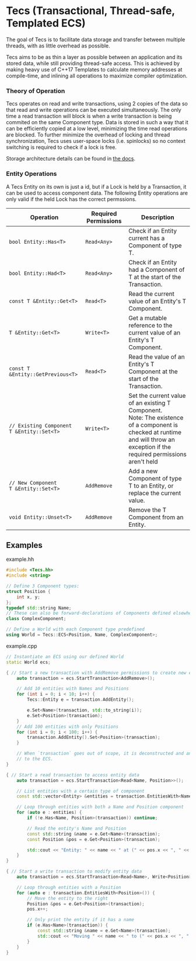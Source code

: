 # Tecs (Transactional, Thread-safe, Templated ECS)

The goal of Tecs is to facilitate data storage and transfer between multiple threads, with as little overhead as possible.

Tecs aims to be as thin a layer as possible between an application and its stored data, while still providing thread-safe access.
This is achieved by making heavy use of C++17 Templates to calculate memory addresses at compile-time, and inlining all
operations to maximize compiler optimization.

### Theory of Operation

Tecs operates on read and write transactions, using 2 copies of the data so that read and write operations can be executed
simultaneously. The only time a read transaction will block is when a write transaction is being commited on the same Component type.
Data is stored in such a way that it can be efficiently copied at a low level, minimizing the time read operations are blocked.
To further minimize the overhead of locking and thread synchronization, Tecs uses user-space locks (i.e. spinlocks) so no
context switching is required to check if a lock is free.

Storage architecture details can be found in [the docs](https://github.com/xthexder/Tecs/tree/master/docs).

### Entity Operations

A Tecs Entity on its own is just a id, but if a Lock is held by a Transaction, it can be used to access component data.
The following Entity operations are only valid if the held Lock has the correct permssions.

| Operation                                | Required Permissions | Description                                                                                                            |
|------------------------------------------|----------------------|------------------------------------------------------------------------------------------------------------------------|
| `bool Entity::Has<T>`                            | `Read<Any>`          | Check if an Entity current has a Component of type T.                                                                  |
| `bool Entity::Had<T>`                            | `Read<Any>`          | Check if an Entity had a Component of T at the start of the Transaction.                                               |
| `const T &Entity::Get<T>`                        | `Read<T>`            | Read the current value of an Entity's T Component.                                                                     |
| `T &Entity::Get<T>`                              | `Write<T>`           | Get a mutable reference to the current value of an Entity's T Component.                                               |
| `const T &Entity::GetPrevious<T>`                | `Read<T>`            | Read the value of an Entity's T Component at the start of the Transaction.                                             |
| `// Existing Component` <br> `T &Entity::Set<T>` | `Write<T>`           | Set the current value of an existing T Component. <br> Note: The existence of a component is checked at runtime and will throw an exception if the required permissions aren't held |
| `// New Component` <br> `T &Entity::Set<T>`      | `AddRemove`          | Add a new Component of type T to an Entity, or replace the current value.                                              |
| `void Entity::Unset<T>`                          | `AddRemove`          | Remove the T Component from an Entity.                                                                                 |


## Examples

example.hh
```c++
#include <Tecs.hh>
#include <string>

// Define 3 Component types:
struct Position {
    int x, y;
};
typedef std::string Name;
// These can also be forward-declarations of Components defined elsewhere.
class ComplexComponent;

// Define a World with each Component type predefined
using World = Tecs::ECS<Position, Name, ComplexComponent>;
```

example.cpp
```c++
// Instantiate an ECS using our defined World
static World ecs;

{ // Start a new transaction with AddRemove permissions to create new entities and components
    auto transaction = ecs.StartTransaction<AddRemove>();

    // Add 10 entities with Names and Positions
    for (int i = 0; i < 10; i++) {
        Tecs::Entity e = transaction.AddEntity();

        e.Set<Name>(transaction, std::to_string(i));
        e.Set<Position>(transaction);
    }
    // Add 100 entities with only Positions
    for (int i = 0; i < 100; i++) {
        transaction.AddEntity().Set<Position>(transaction);
    }

    // When `transaction` goes out of scope, it is deconstructed and any changes made to entities will be commited
    // to the ECS.
}

{ // Start a read transaction to access entity data
    auto transaction = ecs.StartTransaction<Read<Name, Position>>();

    // List entities with a certain type of component
    const std::vector<Entity> &entities = transaction.EntitiesWith<Name>();

    // Loop through entities with both a Name and Position component
    for (auto e : entities) {
        if (!e.Has<Name, Position>(transaction)) continue;

        // Read the entity's Name and Position
        const std::string &name = e.Get<Name>(transaction);
        const Position &pos = e.Get<Position>(transaction);

        std::cout << "Entity: " << name << " at (" << pos.x << ", " << pos.y << ")" << std::endl;
    }
}

{ // Start a write transaction to modify entity data
    auto transaction = ecs.StartTransaction<Read<Name>, Write<Position>>();

    // Loop through entities with a Position
    for (auto e : transaction.EntitiesWith<Position>()) {
        // Move the entity to the right
        Position &pos = e.Get<Position>(transaction);
        pos.x++;

        // Only print the entity if it has a name
        if (e.Has<Name>(transaction)) {
            const std::string &name = e.Get<Name>(transaction);
            std::cout << "Moving " << name << " to (" << pos.x << ", " << pos.y << ")" << std::endl;
        }
    }
}
```
